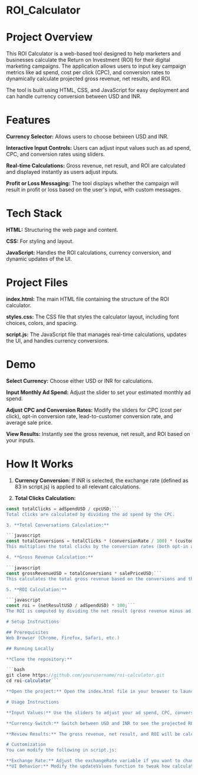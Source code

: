 # ROI_Calculator

# Project Overview

This ROI Calculator is a web-based tool designed to help marketers and businesses calculate the Return on Investment (ROI) for their digital marketing campaigns. The application allows users to input key campaign metrics like ad spend, cost per click (CPC), and conversion rates to dynamically calculate projected gross revenue, net results, and ROI.

The tool is built using HTML, CSS, and JavaScript for easy deployment and can handle currency conversion between USD and INR.

# Features

**Currency Selector:** Allows users to choose between USD and INR.

**Interactive Input Controls:** Users can adjust input values such as ad spend, CPC, and conversion rates using sliders.

**Real-time Calculations:** Gross revenue, net result, and ROI are calculated and displayed instantly as users adjust inputs.

**Profit or Loss Messaging:** The tool displays whether the campaign will result in profit or loss based on the user's input, with custom messages.

# Tech Stack
**HTML:** Structuring the web page and content.

**CSS:** For styling and layout.

**JavaScript:** Handles the ROI calculations, currency conversion, and dynamic updates of the UI.

# Project Files
**index.html:** The main HTML file containing the structure of the ROI calculator.

**styles.css:** The CSS file that styles the calculator layout, including font choices, colors, and spacing.

**script.js:** The JavaScript file that manages real-time calculations, updates the UI, and handles currency conversions.

# Demo
**Select Currency:** Choose either USD or INR for calculations.

**Input Monthly Ad Spend:** Adjust the slider to set your estimated monthly ad spend.

**Adjust CPC and Conversion Rates:** Modify the sliders for CPC (cost per click), opt-in conversion rate, lead-to-customer conversion rate, and average sale price.

**View Results:** Instantly see the gross revenue, net result, and ROI based on your inputs.

# How It Works
1. **Currency Conversion:** If INR is selected, the exchange rate (defined as 83 in script.js) is applied to all relevant calculations.

2. **Total Clicks Calculation:**

```javascript
const totalClicks = adSpendUSD / cpcUSD;```
Total clicks are calculated by dividing the ad spend by the CPC.

3. **Total Conversations Calculation:**

```javascript
const totalConversions = totalClicks * (conversionRate / 100) * (customerConversionRate / 100);```
This multiplies the total clicks by the conversion rates (both opt-in and lead-to-customer) to estimate total conversions.

4. **Gross Revenue Calculation:**

```javascript
const grossRevenueUSD = totalConversions * salePriceUSD;```
This calculates the total gross revenue based on the conversions and the average sale price.

5. **ROI Calculation:**

```javascript
const roi = (netResultUSD / adSpendUSD) * 100;```
The ROI is computed by dividing the net result (gross revenue minus ad spend) by the ad spend.

# Setup Instructions

## Prerequisites
Web Browser (Chrome, Firefox, Safari, etc.)

## Running Locally

**Clone the repository:**

```bash
git clone https://github.com/yourusername/roi-calculator.git
cd roi-calculator```

**Open the project:** Open the index.html file in your browser to launch the ROI Calculator.

# Usage Instructions

**Input Values:** Use the sliders to adjust your ad spend, CPC, conversion rates, and sale price.

**Currency Switch:** Switch between USD and INR to see the projected ROI in either currency.

**Review Results:** The gross revenue, net result, and ROI will be calculated automatically and displayed below the sliders.

# Customization
You can modify the following in script.js:

**Exchange Rate:** Adjust the exchangeRate variable if you want to change the INR to USD conversion rate.
**UI Behavior:** Modify the updateValues function to tweak how calculations are handled or displayed.
